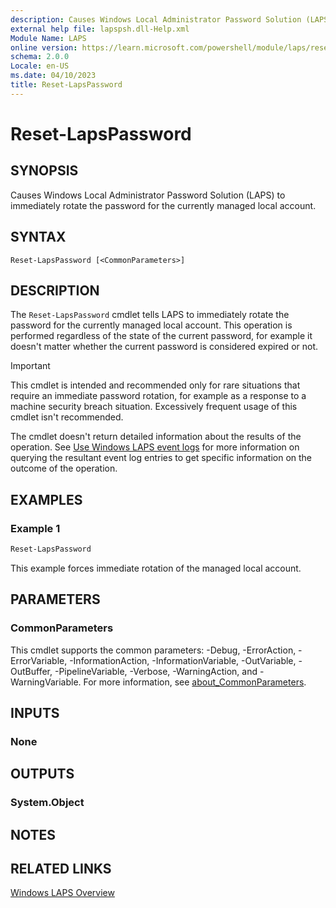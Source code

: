 ```yaml
---
description: Causes Windows Local Administrator Password Solution (LAPS) to immediately rotate the password for the currently managed local account.
external help file: lapspsh.dll-Help.xml
Module Name: LAPS
online version: https://learn.microsoft.com/powershell/module/laps/reset-lapspassword?view=windowsserver2025-ps&wt.mc_id=ps-gethelp
schema: 2.0.0
Locale: en-US
ms.date: 04/10/2023
title: Reset-LapsPassword
---
```


# Reset-LapsPassword

## SYNOPSIS
Causes Windows Local Administrator Password Solution (LAPS) to immediately rotate the password for
the currently managed local account.

## SYNTAX

```
Reset-LapsPassword [<CommonParameters>]
```

## DESCRIPTION

The `Reset-LapsPassword` cmdlet tells LAPS to immediately rotate the password for the currently
managed local account. This operation is performed regardless of the state of the current password,
for example it doesn't matter whether the current password is considered expired or not.

> [!IMPORTANT]
> This cmdlet is intended and recommended only for rare situations that require an
> immediate password rotation, for example as a response to a machine security breach situation.
> Excessively frequent usage of this cmdlet isn't recommended.

The cmdlet doesn't return detailed information about the results of the operation. See
[Use Windows LAPS event logs](https://go.microsoft.com/fwlink/?linkid=2234103) for more information
on querying the resultant event log entries to get specific information on the outcome of the
operation.

## EXAMPLES

### Example 1

```powershell
Reset-LapsPassword
```

This example forces immediate rotation of the managed local account.

## PARAMETERS

### CommonParameters

This cmdlet supports the common parameters: -Debug, -ErrorAction, -ErrorVariable,
-InformationAction, -InformationVariable, -OutVariable, -OutBuffer, -PipelineVariable, -Verbose,
-WarningAction, and -WarningVariable. For more information, see
[about_CommonParameters](http://go.microsoft.com/fwlink/?LinkID=113216).

## INPUTS

### None

## OUTPUTS

### System.Object

## NOTES

## RELATED LINKS

[Windows LAPS Overview](https://go.microsoft.com/fwlink/?linkid=2233901)
